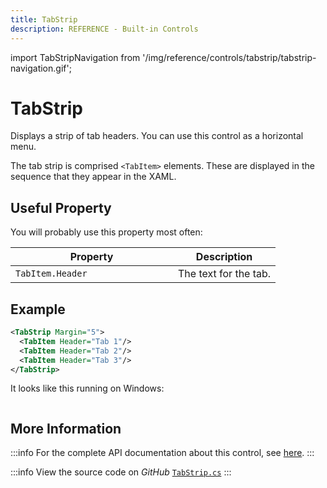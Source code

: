 ```yaml
---
title: TabStrip
description: REFERENCE - Built-in Controls
---
```


import TabStripNavigation from '/img/reference/controls/tabstrip/tabstrip-navigation.gif';

# TabStrip

Displays a strip of tab headers. You can use this control as a horizontal menu.

The tab strip is comprised `<TabItem>` elements. These are displayed in the sequence that they appear in the XAML. 

## Useful Property

You will probably use this property most often:

<table><thead><tr><th width="244">Property</th><th>Description</th></tr></thead><tbody><tr><td><code>TabItem.Header</code></td><td>The text for the tab.</td></tr></tbody></table>

## Example

```xml
<TabStrip Margin="5">
  <TabItem Header="Tab 1"/>
  <TabItem Header="Tab 2"/>
  <TabItem Header="Tab 3"/>
</TabStrip>
```

It looks like this running on Windows:

<img src={TabStripNavigation} alt="" />

## More Information

:::info
For the complete API documentation about this control, see [here](https://api-docs.avaloniaui.net/docs/T_Avalonia_Controls_Primitives_TabStrip).
:::

:::info
View the source code on _GitHub_ [`TabStrip.cs`](https://github.com/AvaloniaUI/Avalonia/blob/master/src/Avalonia.Controls/Primitives/TabStrip.cs)
:::
